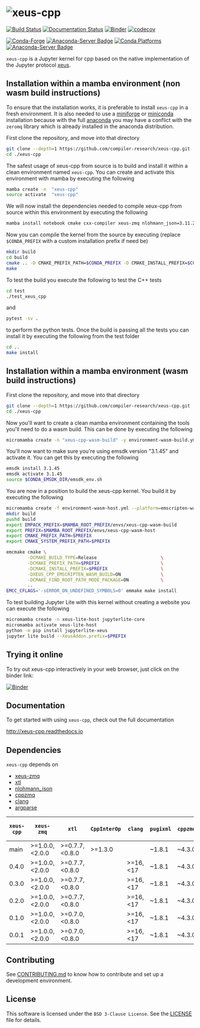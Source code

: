 # ![xeus-cpp](docs/source/xeus-logo.svg)

[![Build Status](https://github.com/compiler-research/xeus-cpp/actions/workflows/main.yml/badge.svg)](https://github.com/compiler-research/xeus-cpp/actions/workflows/main.yml)
[![Documentation Status](http://readthedocs.org/projects/xeus-cpp/badge/?version=latest)](https://xeus-cppreadthedocs.io/en/latest/?badge=latest)
[![Binder](https://mybinder.org/badge_logo.svg)](https://mybinder.org/v2/gh/compiler-research/xeus-cpp/main?urlpath=/lab/tree/notebooks/xeus-cpp.ipynb)
[![codecov]( https://codecov.io/gh/compiler-research/xeus-cpp/branch/main/graph/badge.svg)](https://codecov.io/gh/compiler-research/xeus-cpp)

[![Conda-Forge](https://img.shields.io/conda/vn/conda-forge/xeus-cpp)](https://github.com/conda-forge/xeus-cpp-feedstock)
[![Anaconda-Server Badge](https://anaconda.org/conda-forge/xeus-cpp/badges/license.svg)](https://github.com/conda-forge/xeus-cpp-feedstock)
[![Conda Platforms](https://img.shields.io/conda/pn/conda-forge/xeus-cpp.svg)](https://anaconda.org/conda-forge/xeus-cpp)
[![Anaconda-Server Badge](https://anaconda.org/conda-forge/xeus-cpp/badges/downloads.svg)](https://github.com/conda-forge/xeus-cpp-feedstock)


`xeus-cpp` is a Jupyter kernel for cpp based on the native implementation of the
Jupyter protocol [xeus](https://github.com/jupyter-xeus/xeus).

## Installation within a mamba environment (non wasm build instructions)

To ensure that the installation works, it is preferable to install `xeus-cpp` in a
fresh environment. It is also needed to use a
[miniforge](https://github.com/conda-forge/miniforge#mambaforge) or
[miniconda](https://conda.io/miniconda.html) installation because with the full
[anaconda](https://www.anaconda.com/) you may have a conflict with the `zeromq` library
which is already installed in the anaconda distribution.

First clone the repository, and move into that directory
```bash
git clone --depth=1 https://github.com/compiler-research/xeus-cpp.git
cd ./xeus-cpp
```
The safest usage of xeus-cpp from source is to build and install it within a clean environment named `xeus-cpp`. You can create and activate this environment 
with mamba by executing the following
```bash
mamba create -n  "xeus-cpp"
source activate  "xeus-cpp"
```
We will now install the dependencies needed to compile xeux-cpp from source within this environment by executing the following
```bash
mamba install notebook cmake cxx-compiler xeus-zmq nlohmann_json=3.11.2 cppzmq xtl jupyterlab CppInterOp cpp-argparse<3.1 pugixml doctest -c conda-forge
```
Now you can compile the kernel from the source by executing (replace `$CONDA_PREFIX` with a custom installation prefix if need be)
```bash
mkdir build
cd build
cmake .. -D CMAKE_PREFIX_PATH=$CONDA_PREFIX -D CMAKE_INSTALL_PREFIX=$CONDA_PREFIX -D CMAKE_INSTALL_LIBDIR=lib
make
```
To test the build you execute the following to test the C++ tests
```bash
cd test
./test_xeus_cpp
```
and
```bash
pytest -sv .
```
to perform the python tests. Once the build is passing all the tests you can install it by executing the following from the test folder
```bash 
cd ..
make install
```

## Installation within a mamba environment (wasm build instructions)

First clone the repository, and move into that directory
```bash
git clone --depth=1 https://github.com/compiler-research/xeus-cpp.git
cd ./xeus-cpp
```

Now you'll want to create a clean mamba environment containing the tools you'll need to do a wasm build. This can be done by executing 
the following
```bash
micromamba create -n "xeus-cpp-wasm-build" -y environment-wasm-build.yml
```

You'll now want to make sure you're using emsdk version "3.1.45" and activate it. You can get this by executing the following
```bash
emsdk install 3.1.45
emsdk activate 3.1.45
source $CONDA_EMSDK_DIR/emsdk_env.sh
```

You are now in a position to build the xeus-cpp kernel. You build it by executing the following
```bash
micromamba create -f environment-wasm-host.yml --platform=emscripten-wasm32
mkdir build
pushd build
export EMPACK_PREFIX=$MAMBA_ROOT_PREFIX/envs/xeus-cpp-wasm-build
export PREFIX=$MAMBA_ROOT_PREFIX/envs/xeus-cpp-wasm-host 
export CMAKE_PREFIX_PATH=$PREFIX
export CMAKE_SYSTEM_PREFIX_PATH=$PREFIX

emcmake cmake \
        -DCMAKE_BUILD_TYPE=Release                        \
        -DCMAKE_PREFIX_PATH=$PREFIX                       \
        -DCMAKE_INSTALL_PREFIX=$PREFIX                    \
        -DXEUS_CPP_EMSCRIPTEN_WASM_BUILD=ON               \
        -DCMAKE_FIND_ROOT_PATH_MODE_PACKAGE=ON            \
        ..
EMCC_CFLAGS='-sERROR_ON_UNDEFINED_SYMBOLS=0' emmake make install
```

To test building Jupyter Lite with this kernel without creating a website you can execute the following
```bash
micromamba create -n xeus-lite-host jupyterlite-core
micromamba activate xeus-lite-host
python -m pip install jupyterlite-xeus
jupyter lite build --XeusAddon.prefix=$PREFIX
```

## Trying it online

To try out xeus-cpp interactively in your web browser, just click on the binder link:

[![Binder](binder-logo.svg)](https://mybinder.org/v2/gh/compiler-research/xeus-cpp/main?urlpath=/lab/tree/notebooks/xeus-cpp.ipynb) 

## Documentation

To get started with using `xeus-cpp`, check out the full documentation

http://xeus-cpp.readthedocs.io

## Dependencies

`xeus-cpp` depends on

- [xeus-zmq](https://github.com/jupyter-xeus/xeus-zmq)
- [xtl](https://github.com/xtensor-stack/xtl)
- [nlohmann_json](https://github.com/nlohmann/json)
- [cppzmq](https://github.com/zeromq/cppzmq)
- [clang](https://github.com/llvm/llvm-project/)
- [argparse](https://github.com/p-ranav/argparse)

| `xeus-cpp` | `xeus-zmq`      | `xtl`           | `CppInterOp` | `clang`   | `pugixml` | `cppzmq` | `cpp-argparse`| `nlohmann_json` | `dirent` (windows only) |
|------------|-----------------|-----------------|--------------|-----------|-----------|----------|---------------|-----------------|-------------------------|
|  main      |  >=1.0.0,<2.0.0 |  >=0.7.7,<0.8.0 | >=1.3.0      |           | ~1.8.1    | ~4.3.0   | <3.1          | >=3.11.2,<4.0   | >=2.3.2,<3              |
|  0.4.0     |  >=1.0.0,<2.0.0 |  >=0.7.7,<0.8.0 |              | >=16,<17  | ~1.8.1    | ~4.3.0   | ~2.9          | >=3.6.1,<4.0    | >=2.3.2,<3              |
|  0.3.0     |  >=1.0.0,<2.0.0 |  >=0.7.7,<0.8.0 |              | >=16,<17  | ~1.8.1    | ~4.3.0   | ~2.9          | >=3.6.1,<4.0    | >=2.3.2,<3              |
|  0.2.0     |  >=1.0.0,<2.0.0 |  >=0.7.7,<0.8.0 |              | >=16,<17  | ~1.8.1    | ~4.3.0   | ~2.9          | >=3.6.1,<4.0    | >=2.3.2,<3              |
|  0.1.0     |  >=1.0.0,<2.0.0 |  >=0.7.0,<0.8.0 |              | >=16,<17  | ~1.8.1    | ~4.3.0   | ~2.9          | >=3.6.1,<4.0    | >=2.3.2,<3              |
|  0.0.1     |  >=1.0.0,<2.0.0 |  >=0.7.0,<0.8.0 |              | >=16,<17  | ~1.8.1    | ~4.3.0   | ~2.9          | >=3.6.1,<4.0    | >=2.3.2,<3              |

## Contributing

See [CONTRIBUTING.md](./CONTRIBUTING.md) to know how to contribute and set up a
development environment.

## License

This software is licensed under the `BSD 3-Clause License`. See the [LICENSE](LICENSE)
file for details.
